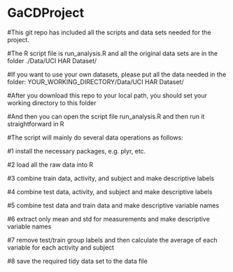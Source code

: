 GaCDProject
===========

#This git repo has included all the scripts and data sets needed for the project.

#The R script file is run_analysis.R and all the original data sets are in the folder ./Data/UCI HAR Dataset/

#If you want to use your own datasets, please put all the data needed in the folder: YOUR_WORKING_DIRECTORY/Data/UCI HAR Dataset/

#After you download this repo to your local path, you should set your working directory to this folder

#And then you can open the script file run_analysis.R and then run it straightforward in R

#The script will mainly do several data operations as follows:


#1 install the necessary packages, e.g. plyr, etc.

#2 load all the raw data into R

#3 combine train data, activity, and subject and make descriptive labels

#4 combine test data, activity, and subject and make descriptive labels

#5 combine test data and train data and make descriptive variable names

#6 extract only mean and std for measurements and make descriptive variable names

#7 remove test/train group labels and then calculate the average of each variable for each activity and subject

#8 save the required tidy data set to the data file

